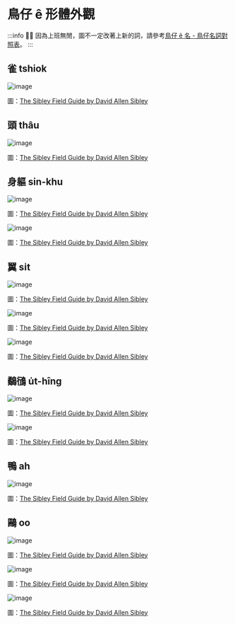 # 鳥仔 ê 形體外觀

:::info
🙇‍♂️ 因為上班無閒，圖不一定改著上新的詞，請參考[鳥仔 ê 名 - 鳥仔名詞對照表](./鳥仔名詞對照表.md)。
:::

## 雀 tshiok

![image](https://github.com/siansiansu/tsiau-a-e-mia/assets/33391637/2b0e845b-7141-44a3-9131-9156ab12eebc)

圖：[The Sibley Field Guide by David Allen Sibley](https://www.audubon.org/marketplace/sibley-field-guides)

## 頭 thâu

![image](https://github.com/siansiansu/tsiau-a-e-mia/assets/33391637/78b2f185-8e40-42b5-9c7d-34995646bba3)

圖：[The Sibley Field Guide by David Allen Sibley](https://www.audubon.org/marketplace/sibley-field-guides)

## 身軀 sin-khu

![image](https://github.com/siansiansu/tsiau-a-e-mia/assets/33391637/de37e5ae-c2cc-4d47-be7b-6678e81b847d)

圖：[The Sibley Field Guide by David Allen Sibley](https://www.audubon.org/marketplace/sibley-field-guides)

![image](https://github.com/siansiansu/tsiau-a-e-mia/assets/33391637/107fe2d7-3fba-4328-b68c-e5b5ed512890)

圖：[The Sibley Field Guide by David Allen Sibley](https://www.audubon.org/marketplace/sibley-field-guides)

## 翼 si̍t

![image](https://github.com/siansiansu/tsiau-a-e-mia/assets/33391637/c03c6f72-ab52-4841-a986-78e8509ee28a)

圖：[The Sibley Field Guide by David Allen Sibley](https://www.audubon.org/marketplace/sibley-field-guides)

![image](https://github.com/siansiansu/tsiau-a-e-mia/assets/33391637/595f1685-7f40-4138-8cd9-489f35a31df5)

圖：[The Sibley Field Guide by David Allen Sibley](https://www.audubon.org/marketplace/sibley-field-guides)

![image](https://github.com/siansiansu/tsiau-a-e-mia/assets/33391637/a0dc440a-b08d-435c-ab0f-119035488736)

圖：[The Sibley Field Guide by David Allen Sibley](https://www.audubon.org/marketplace/sibley-field-guides)

## 鷸鴴 u̍t-hîng

![image](https://github.com/siansiansu/tsiau-a-e-mia/assets/33391637/0686808b-ba16-4fec-9c46-82bf0b92bfd7)

圖：[The Sibley Field Guide by David Allen Sibley](https://www.audubon.org/marketplace/sibley-field-guides)

![image](https://github.com/siansiansu/tsiau-a-e-mia/assets/33391637/56f43dcf-3c13-45d6-bd0b-937c87564e46)

圖：[The Sibley Field Guide by David Allen Sibley](https://www.audubon.org/marketplace/sibley-field-guides)

## 鴨 ah

![image](https://github.com/siansiansu/tsiau-a-e-mia/assets/33391637/afc358f7-8e74-45a4-b653-164b311ecec5)

圖：[The Sibley Field Guide by David Allen Sibley](https://www.audubon.org/marketplace/sibley-field-guides)

## 鷗 oo

![image](https://github.com/siansiansu/tsiau-a-e-mia/assets/33391637/e291c5a3-2c65-4aa1-82bc-5092a4553eca)

圖：[The Sibley Field Guide by David Allen Sibley](https://www.audubon.org/marketplace/sibley-field-guides)

![image](https://github.com/siansiansu/tsiau-a-e-mia/assets/33391637/cf73f1f8-89a1-48cc-8e90-763ac963561e)

圖：[The Sibley Field Guide by David Allen Sibley](https://www.audubon.org/marketplace/sibley-field-guides)

![image](https://github.com/siansiansu/tsiau-a-e-mia/assets/33391637/bf030ada-7827-4b38-829c-e82d2d5ea9e4)

圖：[The Sibley Field Guide by David Allen Sibley](https://www.audubon.org/marketplace/sibley-field-guides)
